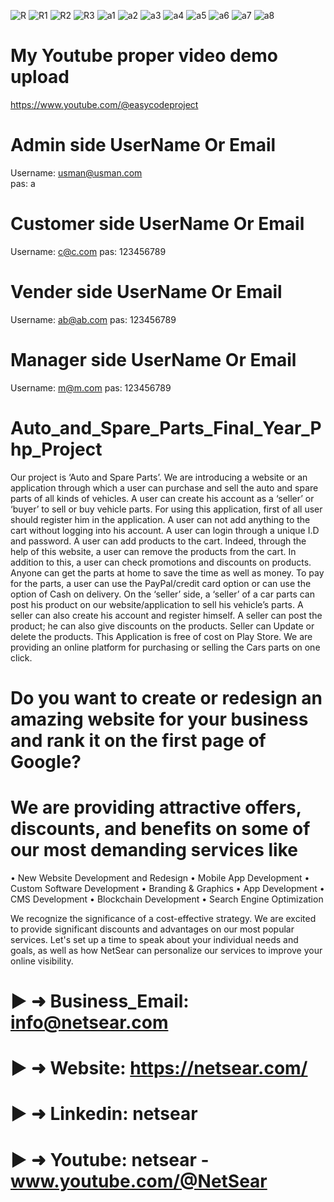 ![R](https://user-images.githubusercontent.com/97385283/190892042-584873ac-992a-4c2c-ba97-1e8fcd7d7a6e.png)
![R1](https://user-images.githubusercontent.com/97385283/190892046-1103f5f0-66c1-4f25-a79c-878d3e2cedf8.png)
![R2](https://user-images.githubusercontent.com/97385283/190892047-e4625dfc-f942-451d-aa20-6b9aada50e4f.png)
![R3](https://user-images.githubusercontent.com/97385283/190892048-3d935f9f-10fc-4d9f-9d12-64bc7579bbd0.png)
![a1](https://user-images.githubusercontent.com/97385283/221353983-f4f1c55b-1943-43f7-915a-d7b832326b6f.png)
![a2](https://user-images.githubusercontent.com/97385283/221353985-4870f2e3-4676-48bf-b90d-56128f9f155e.png)
![a3](https://user-images.githubusercontent.com/97385283/221353986-9fbb4f5d-fbd2-4098-a302-8157e66afa78.png)
![a4](https://user-images.githubusercontent.com/97385283/221353989-beb10c37-f44d-4e0f-a963-952f23f46329.png)
![a5](https://user-images.githubusercontent.com/97385283/221353990-faf2cb08-5b9e-42e8-a55b-4c42880fc97a.png)
![a6](https://user-images.githubusercontent.com/97385283/221353991-60a28cc0-5397-4727-9be8-411c6f5241f8.png)
![a7](https://user-images.githubusercontent.com/97385283/221353992-1bb74532-7e5c-46d8-ab7b-4a9dac67c77e.png)
![a8](https://user-images.githubusercontent.com/97385283/221353994-d0b9eaf5-5737-4e17-8d03-228c5a65e36b.png)

# My Youtube proper video demo upload  
https://www.youtube.com/@easycodeproject

# Admin side UserName Or Email 
Username: usman@usman.com   
pas: a

# Customer side UserName Or Email 
Username: c@c.com
pas: 123456789

# Vender side UserName Or Email 
Username: ab@ab.com 
pas: 123456789

# Manager side UserName Or Email 
Username: m@m.com 
pas: 123456789

# Auto_and_Spare_Parts_Final_Year_Php_Project
Our project is ‘Auto and Spare Parts’. We are introducing a website or an application through  which a user can purchase and sell the auto and spare parts of all kinds of vehicles. A user can  create his account as a ‘seller’ or ‘buyer’ to sell or buy vehicle parts. For using this application,  first of all user should register him in the application. A user can not add anything to the cart  without logging into his account. A user can login through a unique I.D and password. A user  can add products to the cart. Indeed, through the help of this website, a user can remove the products from the cart. In addition to this, a user can check promotions and discounts on  products. Anyone can get the parts at home to save the time as well as money. To pay for the  parts, a user can use the PayPal/credit card option or can use the option of Cash on delivery. On  the ‘seller’ side, a ‘seller’ of a car parts can post his product on our website/application to sell his vehicle’s parts. A seller can also create his account and register himself. A seller can post the  product; he can also give discounts on the products. Seller can Update or delete the products.  This Application is free of cost on Play Store. We are providing an online platform for  purchasing or selling the Cars parts on one click.

# Do you want to create or redesign an amazing website for your business and rank it on the first page of Google?
# We are providing attractive offers, discounts, and benefits on some of our most demanding services like
• New Website Development and Redesign
• Mobile App Development
• Custom Software Development
• Branding & Graphics
• App Development
• CMS Development
• Blockchain Development
• Search Engine Optimization

We recognize the significance of a cost-effective strategy. We are excited to provide significant discounts and advantages on our most popular services.
Let's set up a time to speak about your individual needs and goals, as well as how NetSear can personalize our services to improve your online visibility.

# ► ➜ Business_Email: info@netsear.com
# ► ➜ Website:  https://netsear.com/
# ► ➜ Linkedin: netsear
# ► ➜ Youtube: netsear - www.youtube.com/@NetSear

